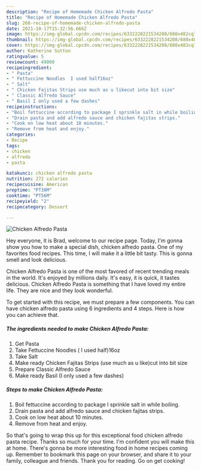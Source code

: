 ```yaml
---
description: "Recipe of Homemade Chicken Alfredo Pasta"
title: "Recipe of Homemade Chicken Alfredo Pasta"
slug: 268-recipe-of-homemade-chicken-alfredo-pasta
date: 2021-10-17T15:32:56.666Z
image: https://img-global.cpcdn.com/recipes/6332228221534208/680x482cq70/chicken-alfredo-pasta-recipe-main-photo.jpg
thumbnail: https://img-global.cpcdn.com/recipes/6332228221534208/680x482cq70/chicken-alfredo-pasta-recipe-main-photo.jpg
cover: https://img-global.cpcdn.com/recipes/6332228221534208/680x482cq70/chicken-alfredo-pasta-recipe-main-photo.jpg
author: Katherine Sutton
ratingvalue: 5
reviewcount: 49000
recipeingredient:
- " Pasta"
- " Fettuccine Noodles  I used half16oz"
- " Salt"
- " Chicken Fajitas Strips use much as u likecut into bit size"
- " Classic Alfredo Sauce"
- " Basil I only used a few dashes"
recipeinstructions:
- "Boil fettuccine according to package I sprinkle salt in while boiling."
- "Drain pasta and add alfredo sauce and chicken fajitas strips."
- "Cook on low heat about 10 minutes."
- "Remove from heat and enjoy."
categories:
- Recipe
tags:
- chicken
- alfredo
- pasta

katakunci: chicken alfredo pasta 
nutrition: 272 calories
recipecuisine: American
preptime: "PT30M"
cooktime: "PT56M"
recipeyield: "2"
recipecategory: Dessert

---
```



![Chicken Alfredo Pasta](https://img-global.cpcdn.com/recipes/6332228221534208/680x482cq70/chicken-alfredo-pasta-recipe-main-photo.jpg)

Hey everyone, it is Brad, welcome to our recipe page. Today, I'm gonna show you how to make a special dish, chicken alfredo pasta. One of my favorites food recipes. This time, I will make it a little bit tasty. This is gonna smell and look delicious.



Chicken Alfredo Pasta is one of the most favored of recent trending meals in the world. It's enjoyed by millions daily. It's easy, it is quick, it tastes delicious. Chicken Alfredo Pasta is something that I have loved my entire life. They are nice and they look wonderful.


To get started with this recipe, we must prepare a few components. You can have chicken alfredo pasta using 6 ingredients and 4 steps. Here is how you can achieve that.

<!--inarticleads1-->

##### The ingredients needed to make Chicken Alfredo Pasta:

1. Get  Pasta
1. Take  Fettuccine Noodles ( I used half)16oz
1. Take  Salt
1. Make ready  Chicken Fajitas Strips (use much as u like)cut into bit size
1. Prepare  Classic Alfredo Sauce
1. Make ready  Basil (I only used a few dashes)




<!--inarticleads2-->

##### Steps to make Chicken Alfredo Pasta:

1. Boil fettuccine according to package I sprinkle salt in while boiling.
1. Drain pasta and add alfredo sauce and chicken fajitas strips.
1. Cook on low heat about 10 minutes.
1. Remove from heat and enjoy.




So that's going to wrap this up for this exceptional food chicken alfredo pasta recipe. Thanks so much for your time. I'm confident you will make this at home. There's gonna be more interesting food in home recipes coming up. Remember to bookmark this page on your browser, and share it to your family, colleague and friends. Thank you for reading. Go on get cooking!
